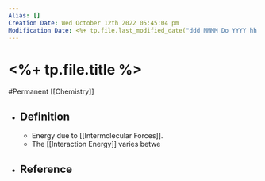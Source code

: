 ```yaml
---
Alias: []
Creation Date: Wed October 12th 2022 05:45:04 pm 
Modification Date: <%+ tp.file.last_modified_date("ddd MMMM Do YYYY hh:mm:ss a") %>
---
```

# <%+ tp.file.title %>
#Permanent [[Chemistry]]

- ## Definition
	- Energy due to [[Intermolecular Forces]].
	- The [[Interaction Energy]] varies betwe
- ## Reference